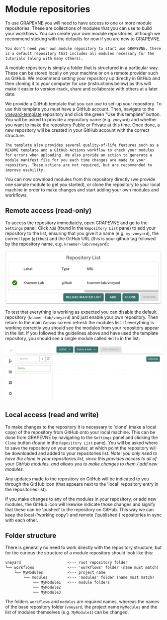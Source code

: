 # Module repositories

To use GRAPEVNE you will need to have access to one or more module repositories. These are collections of modules that you can use to build your workflows. You can create your own module repositories, although we recommend sticking with the defaults for now if you are new to GRAPEVNE.

```{note}
You don't need your own module repository to start use GRAPEVNE, there is a default repository that includes all modules necessary for the tutorials (along with many others).
```

A module repository is simply a folder that is structured in a particular way. These can be stored locally on your machine or on a remote provider such as GitHub. We recommend setting your repository up directly in GitHub and then cloning it to your computer for use (instructions below) as this will make it easier to version-track, share and collaborate with others at a later date.

We provide a GitHub template that you can use to set-up your repository. To use this template you must have a GitHub account. Then, navigate to the [vneyard-template](https://github.com/kraemer-lab/vneyard-template) repository and click the green "Use this template" button. You will be asked to provide a repository name (e.g. `vneyard`) and whether you want to make the repository Public or Private at this time. Once done, a new repository will be created in your GitHub account with the correct structure.

```{note}
The template also provides several quality-of-life features such as a README template and a GitHub Actions workflow to check your modules for errors when uploading. We also provide an action to generate a module manifest file for you each time changes are made to your repository. These actions are not required, but are recommended to improve usability.
```

You can now download modules from this repository directly (we provide one sample module to get you started), or clone the repository to your local machine in order to make changes and start adding your own modules and workflows.

## Remote access (read-only)

To access the repository immediately, open GRAPEVNE and go to the `Settings` panel. Click `Add` (found in the `Repository List` pane) to add your repository to the list, ensuring that you give it a name (e.g. `my-vneyard`), the correct type (`github`) and the GitHub URL (this is your github tag followed by the repository name, e.g. `kraemer-lab/vneyard`):

[![Repository settings](images/repo_settings.png)](images/repo_settings.png)

To test that everything is working as expected you can disable the default repository (`kramer-lab/vneyard`) and just enable your own repository. Then return to the main `Canvas` screen refresh the modules list. If everything is working correctly you should see the modules from your repository appear in the list. If you followed the guidelines above and have used the template repository, you should see a single module called `Hello` in the list:

[![Template modules list](images/repo_list_hello.png)](images/repo_list_hello.png)

## Local access (read and write)

To make changes to the repository it is necessary to 'clone' (make a local copy) of the repository from GitHub onto your local machine. This can be done from GRAPEVNE by navigating to the `Settings` panel and clicking the `Clone` button (found in the `Repository List` pane). You will be asked where to save the repository on your computer, at which point the repository will be downloaded and added to your repositories list. _Note: you only need to have the clone in your repositories list, since this provides access to all of your GitHub modules, and allows you to make changes to them / add new modules._

Any updates made to the repository on GitHub will be indicated to you through the GitHub icon (that appears next to the 'local' repository entry in the repositories list).

If you make changes to any of the modules in your repository, or add new modules, the GitHub icon will likewise indicate those changes and signify that these can be 'pushed' to the repository on GitHub. This way we can keep the local ('working copy') and remote ('published') repositories in sync with each other.

## Folder structure

There is generally no need to work directly with the repository structure, but for the curious the structure of a module repository should look like this:

```
vneyard                     <--- root repository folder
└── workflows               <--- 'workflows' folder (name must match)
    └── MyModules           <--- project name
        └── modules         <--- 'modules' folder (name must match)
            └── MyModule1   <--- module folders
            └── MyModule2
            └── MyModule3
```

The folders `workflows` and `modules` are required names, whereas the names of
the base repository folder (`vneyard`, the project name `MyModules` and the
list of modules themselves (e.g. `MyModule1`) can be changed.
